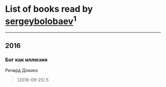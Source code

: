 # List of books read by [sergeybolobaev](http://vk.com/id37918255)<sup>1</sup>
---

## 2016

### Бог как иллюзия
Ричард Докинз
> [2016-09-25] 5



